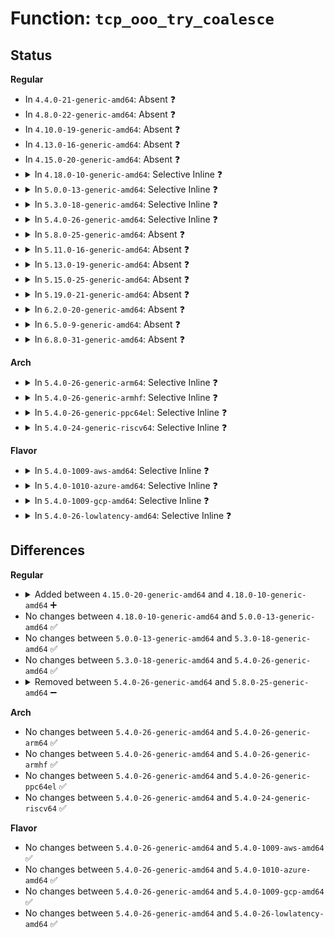 # Function: <code>tcp_ooo_try_coalesce</code>

## Status
<b>Regular</b>
<ul>
<li>
In <code>4.4.0-21-generic-amd64</code>: Absent ❓
</li>
<li>
In <code>4.8.0-22-generic-amd64</code>: Absent ❓
</li>
<li>
In <code>4.10.0-19-generic-amd64</code>: Absent ❓
</li>
<li>
In <code>4.13.0-16-generic-amd64</code>: Absent ❓
</li>
<li>
In <code>4.15.0-20-generic-amd64</code>: Absent ❓
</li>
<li>
<details>
<summary>In <code>4.18.0-10-generic-amd64</code>: Selective Inline ❓</summary>

```c
bool tcp_ooo_try_coalesce(struct sock * sk, struct sk_buff * to, struct sk_buff * from, bool * fragstolen)
```

```json
{
  "name": "tcp_ooo_try_coalesce",
  "collision_type": "Unique Static",
  "inline_type": "Selective",
  "funcs": [
    {
      "addr": 18446744071588271360,
      "name": "tcp_ooo_try_coalesce",
      "external": false,
      "loc": "net/ipv4/tcp_input.c:4368",
      "file": "net/ipv4/tcp_input.c",
      "inline": "not declared, inlined",
      "caller_inline": [],
      "caller_func": [
        "net/ipv4/tcp_input.c:tcp_data_queue",
        "net/ipv4/tcp_input.c:tcp_data_queue"
      ]
    }
  ],
  "symbols": [
    {
      "addr": 18446744071588271360,
      "name": "tcp_ooo_try_coalesce",
      "section": ".text",
      "bind": "STB_LOCAL",
      "size": 116
    }
  ]
}
```
</details>
</li>
<li>
<details>
<summary>In <code>5.0.0-13-generic-amd64</code>: Selective Inline ❓</summary>

```c
bool tcp_ooo_try_coalesce(struct sock * sk, struct sk_buff * to, struct sk_buff * from, bool * fragstolen)
```

```json
{
  "name": "tcp_ooo_try_coalesce",
  "collision_type": "Unique Static",
  "inline_type": "Selective",
  "funcs": [
    {
      "addr": 18446744071588460032,
      "name": "tcp_ooo_try_coalesce",
      "external": false,
      "loc": "net/ipv4/tcp_input.c:4385",
      "file": "net/ipv4/tcp_input.c",
      "inline": "not declared, inlined",
      "caller_inline": [],
      "caller_func": [
        "net/ipv4/tcp_input.c:tcp_data_queue",
        "net/ipv4/tcp_input.c:tcp_data_queue"
      ]
    }
  ],
  "symbols": [
    {
      "addr": 18446744071588460032,
      "name": "tcp_ooo_try_coalesce",
      "section": ".text",
      "bind": "STB_LOCAL",
      "size": 116
    }
  ]
}
```
</details>
</li>
<li>
<details>
<summary>In <code>5.3.0-18-generic-amd64</code>: Selective Inline ❓</summary>

```c
bool tcp_ooo_try_coalesce(struct sock * sk, struct sk_buff * to, struct sk_buff * from, bool * fragstolen)
```

```json
{
  "name": "tcp_ooo_try_coalesce",
  "collision_type": "Unique Static",
  "inline_type": "Selective",
  "funcs": [
    {
      "addr": 18446744071588866192,
      "name": "tcp_ooo_try_coalesce",
      "external": false,
      "loc": "net/ipv4/tcp_input.c:4402",
      "file": "net/ipv4/tcp_input.c",
      "inline": "not declared, inlined",
      "caller_inline": [],
      "caller_func": [
        "net/ipv4/tcp_input.c:tcp_data_queue_ofo",
        "net/ipv4/tcp_input.c:tcp_data_queue_ofo"
      ]
    }
  ],
  "symbols": [
    {
      "addr": 18446744071588866192,
      "name": "tcp_ooo_try_coalesce",
      "section": ".text",
      "bind": "STB_LOCAL",
      "size": 116
    }
  ]
}
```
</details>
</li>
<li>
<details>
<summary>In <code>5.4.0-26-generic-amd64</code>: Selective Inline ❓</summary>

```c
bool tcp_ooo_try_coalesce(struct sock * sk, struct sk_buff * to, struct sk_buff * from, bool * fragstolen)
```

```json
{
  "name": "tcp_ooo_try_coalesce",
  "collision_type": "Unique Static",
  "inline_type": "Selective",
  "funcs": [
    {
      "addr": 18446744071589090768,
      "name": "tcp_ooo_try_coalesce",
      "external": false,
      "loc": "net/ipv4/tcp_input.c:4452",
      "file": "net/ipv4/tcp_input.c",
      "inline": "not declared, inlined",
      "caller_inline": [],
      "caller_func": [
        "net/ipv4/tcp_input.c:tcp_data_queue_ofo",
        "net/ipv4/tcp_input.c:tcp_data_queue_ofo"
      ]
    }
  ],
  "symbols": [
    {
      "addr": 18446744071589090768,
      "name": "tcp_ooo_try_coalesce",
      "section": ".text",
      "bind": "STB_LOCAL",
      "size": 116
    }
  ]
}
```
</details>
</li>
<li>
<details>
<summary>In <code>5.8.0-25-generic-amd64</code>: Absent ❓</summary>

```json
{
  "name": "tcp_ooo_try_coalesce",
  "collision_type": "Unique Static",
  "inline_type": "Full",
  "funcs": [
    {
      "addr": 18446744071590065254,
      "name": "tcp_ooo_try_coalesce",
      "external": false,
      "loc": "net/ipv4/tcp_input.c:4481",
      "file": "net/ipv4/tcp_input.c",
      "inline": "not declared, inlined",
      "caller_inline": [
        "net/ipv4/tcp_input.c:tcp_data_queue_ofo",
        "net/ipv4/tcp_input.c:tcp_data_queue_ofo",
        "net/ipv4/tcp_input.c:tcp_data_queue_ofo",
        "net/ipv4/tcp_input.c:tcp_data_queue_ofo"
      ],
      "caller_func": []
    }
  ],
  "symbols": []
}
```
</details>
</li>
<li>
<details>
<summary>In <code>5.11.0-16-generic-amd64</code>: Absent ❓</summary>

```json
{
  "name": "tcp_ooo_try_coalesce",
  "collision_type": "Unique Static",
  "inline_type": "Full",
  "funcs": [
    {
      "addr": 18446744071590113574,
      "name": "tcp_ooo_try_coalesce",
      "external": false,
      "loc": "net/ipv4/tcp_input.c:4619",
      "file": "net/ipv4/tcp_input.c",
      "inline": "not declared, inlined",
      "caller_inline": [
        "net/ipv4/tcp_input.c:tcp_data_queue_ofo",
        "net/ipv4/tcp_input.c:tcp_data_queue_ofo",
        "net/ipv4/tcp_input.c:tcp_data_queue_ofo",
        "net/ipv4/tcp_input.c:tcp_data_queue_ofo"
      ],
      "caller_func": []
    }
  ],
  "symbols": []
}
```
</details>
</li>
<li>
<details>
<summary>In <code>5.13.0-19-generic-amd64</code>: Absent ❓</summary>

```json
{
  "name": "tcp_ooo_try_coalesce",
  "collision_type": "Unique Static",
  "inline_type": "Full",
  "funcs": [
    {
      "addr": 18446744071590024748,
      "name": "tcp_ooo_try_coalesce",
      "external": false,
      "loc": "net/ipv4/tcp_input.c:4629",
      "file": "net/ipv4/tcp_input.c",
      "inline": "not declared, inlined",
      "caller_inline": [
        "net/ipv4/tcp_input.c:tcp_data_queue_ofo",
        "net/ipv4/tcp_input.c:tcp_data_queue_ofo",
        "net/ipv4/tcp_input.c:tcp_data_queue_ofo"
      ],
      "caller_func": []
    }
  ],
  "symbols": []
}
```
</details>
</li>
<li>
<details>
<summary>In <code>5.15.0-25-generic-amd64</code>: Absent ❓</summary>

```json
{
  "name": "tcp_ooo_try_coalesce",
  "collision_type": "Unique Static",
  "inline_type": "Full",
  "funcs": [
    {
      "addr": 18446744071590795662,
      "name": "tcp_ooo_try_coalesce",
      "external": false,
      "loc": "net/ipv4/tcp_input.c:4663",
      "file": "net/ipv4/tcp_input.c",
      "inline": "not declared, inlined",
      "caller_inline": [
        "net/ipv4/tcp_input.c:tcp_data_queue_ofo",
        "net/ipv4/tcp_input.c:tcp_data_queue_ofo",
        "net/ipv4/tcp_input.c:tcp_data_queue_ofo"
      ],
      "caller_func": []
    }
  ],
  "symbols": []
}
```
</details>
</li>
<li>
<details>
<summary>In <code>5.19.0-21-generic-amd64</code>: Absent ❓</summary>

```json
{
  "name": "tcp_ooo_try_coalesce",
  "collision_type": "Unique Static",
  "inline_type": "Full",
  "funcs": [
    {
      "addr": 18446744071592433643,
      "name": "tcp_ooo_try_coalesce",
      "external": false,
      "loc": "net/ipv4/tcp_input.c:4681",
      "file": "net/ipv4/tcp_input.c",
      "inline": "not declared, inlined",
      "caller_inline": [
        "net/ipv4/tcp_input.c:tcp_data_queue_ofo",
        "net/ipv4/tcp_input.c:tcp_data_queue_ofo",
        "net/ipv4/tcp_input.c:tcp_data_queue_ofo",
        "net/ipv4/tcp_input.c:tcp_data_queue_ofo"
      ],
      "caller_func": []
    }
  ],
  "symbols": []
}
```
</details>
</li>
<li>
<details>
<summary>In <code>6.2.0-20-generic-amd64</code>: Absent ❓</summary>

```json
{
  "name": "tcp_ooo_try_coalesce",
  "collision_type": "Unique Static",
  "inline_type": "Full",
  "funcs": [
    {
      "addr": 18446744071594287595,
      "name": "tcp_ooo_try_coalesce",
      "external": false,
      "loc": "net/ipv4/tcp_input.c:4694",
      "file": "net/ipv4/tcp_input.c",
      "inline": "not declared, inlined",
      "caller_inline": [
        "net/ipv4/tcp_input.c:tcp_data_queue_ofo",
        "net/ipv4/tcp_input.c:tcp_data_queue_ofo",
        "net/ipv4/tcp_input.c:tcp_data_queue_ofo",
        "net/ipv4/tcp_input.c:tcp_data_queue_ofo"
      ],
      "caller_func": []
    }
  ],
  "symbols": []
}
```
</details>
</li>
<li>
<details>
<summary>In <code>6.5.0-9-generic-amd64</code>: Absent ❓</summary>

```json
{
  "name": "tcp_ooo_try_coalesce",
  "collision_type": "Unique Static",
  "inline_type": "Full",
  "funcs": [
    {
      "addr": 18446744071594673675,
      "name": "tcp_ooo_try_coalesce",
      "external": false,
      "loc": "net/ipv4/tcp_input.c:4699",
      "file": "net/ipv4/tcp_input.c",
      "inline": "not declared, inlined",
      "caller_inline": [
        "net/ipv4/tcp_input.c:tcp_data_queue_ofo",
        "net/ipv4/tcp_input.c:tcp_data_queue_ofo",
        "net/ipv4/tcp_input.c:tcp_data_queue_ofo",
        "net/ipv4/tcp_input.c:tcp_data_queue_ofo"
      ],
      "caller_func": []
    }
  ],
  "symbols": []
}
```
</details>
</li>
<li>
<details>
<summary>In <code>6.8.0-31-generic-amd64</code>: Absent ❓</summary>

```json
{
  "name": "tcp_ooo_try_coalesce",
  "collision_type": "Unique Static",
  "inline_type": "Full",
  "funcs": [
    {
      "addr": 18446744071595474486,
      "name": "tcp_ooo_try_coalesce",
      "external": false,
      "loc": "net/ipv4/tcp_input.c:4830",
      "file": "net/ipv4/tcp_input.c",
      "inline": "not declared, inlined",
      "caller_inline": [
        "net/ipv4/tcp_input.c:tcp_data_queue_ofo",
        "net/ipv4/tcp_input.c:tcp_data_queue_ofo",
        "net/ipv4/tcp_input.c:tcp_data_queue_ofo",
        "net/ipv4/tcp_input.c:tcp_data_queue_ofo"
      ],
      "caller_func": []
    }
  ],
  "symbols": []
}
```
</details>
</li>
</ul>
<b>Arch</b>
<ul>
<li>
<details>
<summary>In <code>5.4.0-26-generic-arm64</code>: Selective Inline ❓</summary>

```c
bool tcp_ooo_try_coalesce(struct sock * sk, struct sk_buff * to, struct sk_buff * from, bool * fragstolen)
```

```json
{
  "name": "tcp_ooo_try_coalesce",
  "collision_type": "Unique Static",
  "inline_type": "Selective",
  "funcs": [
    {
      "addr": 18446603336502714560,
      "name": "tcp_ooo_try_coalesce",
      "external": false,
      "loc": "net/ipv4/tcp_input.c:4452",
      "file": "net/ipv4/tcp_input.c",
      "inline": "not declared, inlined",
      "caller_inline": [],
      "caller_func": [
        "net/ipv4/tcp_input.c:tcp_data_queue_ofo",
        "net/ipv4/tcp_input.c:tcp_data_queue_ofo"
      ]
    }
  ],
  "symbols": [
    {
      "addr": 18446603336502714560,
      "name": "tcp_ooo_try_coalesce",
      "section": ".text",
      "bind": "STB_LOCAL",
      "size": 152
    }
  ]
}
```
</details>
</li>
<li>
<details>
<summary>In <code>5.4.0-26-generic-armhf</code>: Selective Inline ❓</summary>

```c
bool tcp_ooo_try_coalesce(struct sock * sk, struct sk_buff * to, struct sk_buff * from, bool * fragstolen)
```

```json
{
  "name": "tcp_ooo_try_coalesce",
  "collision_type": "Unique Static",
  "inline_type": "Selective",
  "funcs": [
    {
      "addr": 3235407792,
      "name": "tcp_ooo_try_coalesce",
      "external": false,
      "loc": "net/ipv4/tcp_input.c:4452",
      "file": "net/ipv4/tcp_input.c",
      "inline": "not declared, inlined",
      "caller_inline": [],
      "caller_func": [
        "net/ipv4/tcp_input.c:tcp_data_queue_ofo",
        "net/ipv4/tcp_input.c:tcp_data_queue_ofo"
      ]
    }
  ],
  "symbols": [
    {
      "addr": 3235407792,
      "name": "tcp_ooo_try_coalesce",
      "section": ".text",
      "bind": "STB_LOCAL",
      "size": 96
    }
  ]
}
```
</details>
</li>
<li>
<details>
<summary>In <code>5.4.0-26-generic-ppc64el</code>: Selective Inline ❓</summary>

```c
bool tcp_ooo_try_coalesce(struct sock * sk, struct sk_buff * to, struct sk_buff * from, bool * fragstolen)
```

```json
{
  "name": "tcp_ooo_try_coalesce",
  "collision_type": "Unique Static",
  "inline_type": "Selective",
  "funcs": [
    {
      "addr": 13835058055296322304,
      "name": "tcp_ooo_try_coalesce",
      "external": false,
      "loc": "net/ipv4/tcp_input.c:4452",
      "file": "net/ipv4/tcp_input.c",
      "inline": "not declared, inlined",
      "caller_inline": [],
      "caller_func": [
        "net/ipv4/tcp_input.c:tcp_data_queue_ofo",
        "net/ipv4/tcp_input.c:tcp_data_queue_ofo"
      ]
    }
  ],
  "symbols": [
    {
      "addr": 13835058055296322304,
      "name": "tcp_ooo_try_coalesce",
      "section": ".text",
      "bind": "STB_LOCAL",
      "size": 212
    }
  ]
}
```
</details>
</li>
<li>
<details>
<summary>In <code>5.4.0-24-generic-riscv64</code>: Selective Inline ❓</summary>

```c
bool tcp_ooo_try_coalesce(struct sock * sk, struct sk_buff * to, struct sk_buff * from, bool * fragstolen)
```

```json
{
  "name": "tcp_ooo_try_coalesce",
  "collision_type": "Unique Static",
  "inline_type": "Selective",
  "funcs": [
    {
      "addr": 18446743936278835890,
      "name": "tcp_ooo_try_coalesce",
      "external": false,
      "loc": "net/ipv4/tcp_input.c:4452",
      "file": "net/ipv4/tcp_input.c",
      "inline": "not declared, inlined",
      "caller_inline": [],
      "caller_func": [
        "net/ipv4/tcp_input.c:tcp_data_queue_ofo",
        "net/ipv4/tcp_input.c:tcp_data_queue_ofo"
      ]
    }
  ],
  "symbols": [
    {
      "addr": 18446743936278835890,
      "name": "tcp_ooo_try_coalesce",
      "section": ".text",
      "bind": "STB_LOCAL",
      "size": 154
    }
  ]
}
```
</details>
</li>
</ul>
<b>Flavor</b>
<ul>
<li>
<details>
<summary>In <code>5.4.0-1009-aws-amd64</code>: Selective Inline ❓</summary>

```c
bool tcp_ooo_try_coalesce(struct sock * sk, struct sk_buff * to, struct sk_buff * from, bool * fragstolen)
```

```json
{
  "name": "tcp_ooo_try_coalesce",
  "collision_type": "Unique Static",
  "inline_type": "Selective",
  "funcs": [
    {
      "addr": 18446744071588697152,
      "name": "tcp_ooo_try_coalesce",
      "external": false,
      "loc": "net/ipv4/tcp_input.c:4452",
      "file": "net/ipv4/tcp_input.c",
      "inline": "not declared, inlined",
      "caller_inline": [],
      "caller_func": [
        "net/ipv4/tcp_input.c:tcp_data_queue_ofo",
        "net/ipv4/tcp_input.c:tcp_data_queue_ofo"
      ]
    }
  ],
  "symbols": [
    {
      "addr": 18446744071588697152,
      "name": "tcp_ooo_try_coalesce",
      "section": ".text",
      "bind": "STB_LOCAL",
      "size": 116
    }
  ]
}
```
</details>
</li>
<li>
<details>
<summary>In <code>5.4.0-1010-azure-amd64</code>: Selective Inline ❓</summary>

```c
bool tcp_ooo_try_coalesce(struct sock * sk, struct sk_buff * to, struct sk_buff * from, bool * fragstolen)
```

```json
{
  "name": "tcp_ooo_try_coalesce",
  "collision_type": "Unique Static",
  "inline_type": "Selective",
  "funcs": [
    {
      "addr": 18446744071588409136,
      "name": "tcp_ooo_try_coalesce",
      "external": false,
      "loc": "net/ipv4/tcp_input.c:4452",
      "file": "net/ipv4/tcp_input.c",
      "inline": "not declared, inlined",
      "caller_inline": [],
      "caller_func": [
        "net/ipv4/tcp_input.c:tcp_data_queue_ofo",
        "net/ipv4/tcp_input.c:tcp_data_queue_ofo"
      ]
    }
  ],
  "symbols": [
    {
      "addr": 18446744071588409136,
      "name": "tcp_ooo_try_coalesce",
      "section": ".text",
      "bind": "STB_LOCAL",
      "size": 116
    }
  ]
}
```
</details>
</li>
<li>
<details>
<summary>In <code>5.4.0-1009-gcp-amd64</code>: Selective Inline ❓</summary>

```c
bool tcp_ooo_try_coalesce(struct sock * sk, struct sk_buff * to, struct sk_buff * from, bool * fragstolen)
```

```json
{
  "name": "tcp_ooo_try_coalesce",
  "collision_type": "Unique Static",
  "inline_type": "Selective",
  "funcs": [
    {
      "addr": 18446744071589133328,
      "name": "tcp_ooo_try_coalesce",
      "external": false,
      "loc": "net/ipv4/tcp_input.c:4452",
      "file": "net/ipv4/tcp_input.c",
      "inline": "not declared, inlined",
      "caller_inline": [],
      "caller_func": [
        "net/ipv4/tcp_input.c:tcp_data_queue_ofo",
        "net/ipv4/tcp_input.c:tcp_data_queue_ofo"
      ]
    }
  ],
  "symbols": [
    {
      "addr": 18446744071589133328,
      "name": "tcp_ooo_try_coalesce",
      "section": ".text",
      "bind": "STB_LOCAL",
      "size": 116
    }
  ]
}
```
</details>
</li>
<li>
<details>
<summary>In <code>5.4.0-26-lowlatency-amd64</code>: Selective Inline ❓</summary>

```c
bool tcp_ooo_try_coalesce(struct sock * sk, struct sk_buff * to, struct sk_buff * from, bool * fragstolen)
```

```json
{
  "name": "tcp_ooo_try_coalesce",
  "collision_type": "Unique Static",
  "inline_type": "Selective",
  "funcs": [
    {
      "addr": 18446744071589173152,
      "name": "tcp_ooo_try_coalesce",
      "external": false,
      "loc": "net/ipv4/tcp_input.c:4452",
      "file": "net/ipv4/tcp_input.c",
      "inline": "not declared, inlined",
      "caller_inline": [],
      "caller_func": [
        "net/ipv4/tcp_input.c:tcp_data_queue_ofo",
        "net/ipv4/tcp_input.c:tcp_data_queue_ofo"
      ]
    }
  ],
  "symbols": [
    {
      "addr": 18446744071589173152,
      "name": "tcp_ooo_try_coalesce",
      "section": ".text",
      "bind": "STB_LOCAL",
      "size": 116
    }
  ]
}
```
</details>
</li>
</ul>

## Differences
<b>Regular</b>
<ul>
<li>
<details>
<summary>Added between <code>4.15.0-20-generic-amd64</code> and <code>4.18.0-10-generic-amd64</code> ➕</summary>

```c
bool tcp_ooo_try_coalesce(struct sock * sk, struct sk_buff * to, struct sk_buff * from, bool * fragstolen)
```
</details>
</li>
<li>
No changes between <code>4.18.0-10-generic-amd64</code> and <code>5.0.0-13-generic-amd64</code> ✅
</li>
<li>
No changes between <code>5.0.0-13-generic-amd64</code> and <code>5.3.0-18-generic-amd64</code> ✅
</li>
<li>
No changes between <code>5.3.0-18-generic-amd64</code> and <code>5.4.0-26-generic-amd64</code> ✅
</li>
<li>
<details>
<summary>Removed between <code>5.4.0-26-generic-amd64</code> and <code>5.8.0-25-generic-amd64</code> ➖</summary>

```c
bool tcp_ooo_try_coalesce(struct sock * sk, struct sk_buff * to, struct sk_buff * from, bool * fragstolen)
```
</details>
</li>
</ul>
<b>Arch</b>
<ul>
<li>
No changes between <code>5.4.0-26-generic-amd64</code> and <code>5.4.0-26-generic-arm64</code> ✅
</li>
<li>
No changes between <code>5.4.0-26-generic-amd64</code> and <code>5.4.0-26-generic-armhf</code> ✅
</li>
<li>
No changes between <code>5.4.0-26-generic-amd64</code> and <code>5.4.0-26-generic-ppc64el</code> ✅
</li>
<li>
No changes between <code>5.4.0-26-generic-amd64</code> and <code>5.4.0-24-generic-riscv64</code> ✅
</li>
</ul>
<b>Flavor</b>
<ul>
<li>
No changes between <code>5.4.0-26-generic-amd64</code> and <code>5.4.0-1009-aws-amd64</code> ✅
</li>
<li>
No changes between <code>5.4.0-26-generic-amd64</code> and <code>5.4.0-1010-azure-amd64</code> ✅
</li>
<li>
No changes between <code>5.4.0-26-generic-amd64</code> and <code>5.4.0-1009-gcp-amd64</code> ✅
</li>
<li>
No changes between <code>5.4.0-26-generic-amd64</code> and <code>5.4.0-26-lowlatency-amd64</code> ✅
</li>
</ul>
